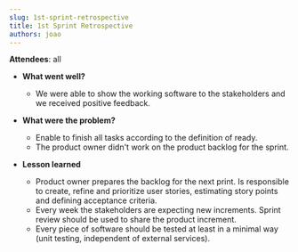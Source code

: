 ```yaml
---
slug: 1st-sprint-retrospective
title: 1st Sprint Retrospective
authors: joao
---
```


**Attendees**: all 

* **What went well?**
    * We were able to show the working software to the stakeholders and we received positive feedback.

* **What were the problem?**
    * Enable to finish all tasks according to the definition of ready.  
    * The product owner didn't work on the product backlog for the sprint.

* **Lesson learned**
    * Product owner prepares the backlog for the next print. Is responsible to create, refine and prioritize user stories, 
    estimating story points and defining acceptance  criteria.
    * Every week the stakeholders are expecting new increments. Sprint review should be used to share the product increment.
    * Every piece of software should be tested at least in a minimal way (unit testing, independent of external services).